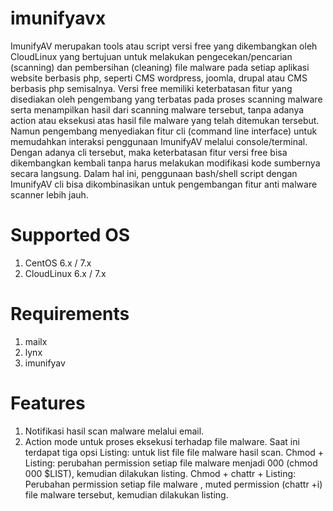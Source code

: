 # imunifyavx
ImunifyAV merupakan tools atau script versi free yang dikembangkan oleh CloudLinux yang bertujuan untuk melakukan pengecekan/pencarian (scanning) dan pembersihan (cleaning) file malware pada setiap aplikasi website berbasis php, seperti CMS wordpress, joomla, drupal atau CMS berbasis php semisalnya.
Versi free memiliki keterbatasan fitur yang disediakan oleh pengembang yang terbatas pada proses scanning malware serta menampilkan hasil dari scanning malware tersebut, tanpa adanya action atau eksekusi atas hasil file malware yang telah ditemukan tersebut. Namun pengembang menyediakan fitur cli (command line interface) untuk memudahkan interaksi penggunaan ImunifyAV melalui console/terminal. Dengan adanya cli tersebut, maka keterbatasan fitur versi free bisa dikembangkan kembali tanpa harus melakukan modifikasi kode sumbernya secara langsung. Dalam hal ini, penggunaan bash/shell script dengan ImunifyAV cli bisa dikombinasikan untuk pengembangan fitur anti malware scanner lebih jauh.

# Supported OS
1. CentOS 6.x / 7.x
2. CloudLinux 6.x / 7.x

# Requirements
1. mailx
2. lynx
3. imunifyav

# Features
1. Notifikasi hasil scan malware melalui email.
2. Action mode untuk proses eksekusi terhadap file malware. Saat ini terdapat tiga opsi
Listing: untuk list file file malware hasil scan. 
Chmod + Listing: perubahan permission setiap file malware menjadi 000 (chmod 000 $LIST), kemudian dilakukan listing.
Chmod + chattr + Listing: Perubahan permission setiap file malware , muted permission (chattr +i) file malware tersebut, kemudian dilakukan listing.
